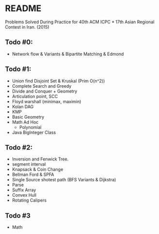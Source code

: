 # README #

Problems Solved During Practice for 40th ACM ICPC * 17th Asian Regional Contest in Iran. (2015)

## Todo #0:
* Network flow & Variants & Bipartite Matching & Edmond

## Todo #1:
* Union find Disjoint Set & Kruskal (Prim O(n^2))
* Complete Search and Greedy
* Divide and Conquer + Geometry
* Articulation point, SCC
* Floyd warshall (minimax, maximin)
* Kolan DAG
* KMP 
* Basic Geometry
* Math Ad Hoc
	* Polynomial
* Java BigInteger Class


## Todo #2:
* Inversion and Fenwick Tree.
* segment interval
* Knapsack & Coin Change
* Bellman Ford & SPFA
* Single Source shotest path (BFS Variants & Dijkstra)
* Parse
* Suffix Array
* Convex Hull
* Rotating Calipers

## Todo #3
* Math